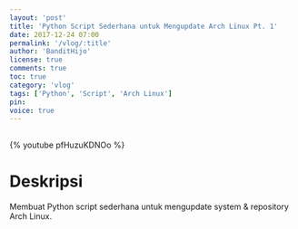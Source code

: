 ```yaml
---
layout: 'post'
title: 'Python Script Sederhana untuk Mengupdate Arch Linux Pt. 1'
date: 2017-12-24 07:00
permalink: '/vlog/:title'
author: 'BanditHijo'
license: true
comments: true
toc: true
category: 'vlog'
tags: ['Python', 'Script', 'Arch Linux']
pin:
voice: true
---
```


<div style="margin-top:30px;"></div>

{% youtube pfHuzuKDNOo %}

# Deskripsi

Membuat Python script sederhana untuk mengupdate system & repository Arch Linux.
